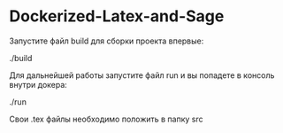 # Dockerized-Latex-and-Sage

Запустите файл build для сборки проекта впервые:

./build

Для дальнейшей работы запустите файл run и вы попадете в консоль внутри докера:

./run

Свои .tex файлы необходимо положить в папку src
